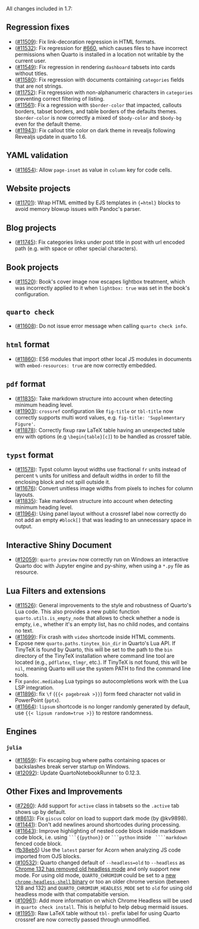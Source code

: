All changes included in 1.7:

## Regression fixes

- ([#11509](https://github.com/quarto-dev/quarto-cli/issues/11509)): Fix link-decoration regression in HTML formats.
- ([#11532](https://github.com/quarto-dev/quarto-cli/issues/11532)): Fix regression for [#660](https://github.com/quarto-dev/quarto-cli/issues/660), which causes files to have incorrect permissions when Quarto is installed in a location not writable by the current user.
- ([#11549](https://github.com/quarto-dev/quarto-cli/issues/11549)): Fix regression in rendering `dashboard` tabsets into cards without titles.
- ([#11580](https://github.com/quarto-dev/quarto-cli/issues/11580)): Fix regression with documents containing `categories` fields that are not strings.
- ([#11752](https://github.com/quarto-dev/quarto-cli/issues/11752)): Fix regression with non-alphanumeric characters in `categories` preventing correct filtering of listing.
- ([#11561](https://github.com/quarto-dev/quarto-cli/issues/11561)): Fix a regression with `$border-color` that impacted, callouts borders, tabset borders, and table borders of the defaults themes. `$border-color` is now correctly a mixed of `$body-color` and `$body-bg` even for the default theme.
- ([#11943](https://github.com/quarto-dev/quarto-cli/issues/11943)): Fix callout title color on dark theme in revealjs following Revealjs update in quarto 1.6.

## YAML validation

- ([#11654](https://github.com/quarto-dev/quarto-cli/issues/11654)): Allow `page-inset` as value in `column` key for code cells.

## Website projects

- ([#11701](https://github.com/quarto-dev/quarto-cli/issues/11701)): Wrap HTML emitted by EJS templates in `{=html}` blocks to avoid memory blowup issues with Pandoc's parser.

## Blog projects

- ([#11745](https://github.com/quarto-dev/quarto-cli/issues/11745)): Fix categories links under post title in post with url encoded path (e.g. with space or other special characters).

## Book projects

- ([#11520](https://github.com/quarto-dev/quarto-cli/issues/11520)): Book's cover image now escapes lightbox treatment, which was incorrectly applied to it when `lightbox: true` was set in the book's configuration.

## `quarto check`

- ([#11608](https://github.com/quarto-dev/quarto-cli/pull/11608)): Do not issue error message when calling `quarto check info`.

## `html` format

- ([#11860](https://github.com/quarto-dev/quarto-cli/issues/11860)): ES6 modules that import other local JS modules in documents with `embed-resources: true` are now correctly embedded.

## `pdf` format

- ([#11835](https://github.com/quarto-dev/quarto-cli/issues/11835)): Take markdown structure into account when detecting minimum heading level.
- ([#11903](https://github.com/quarto-dev/quarto-cli/issues/11903)): `crossref` configuration like `fig-title` or `tbl-title` now correctly supports multi word values, e.g. `fig-title: 'Supplementary Figure'`.
- ([#11878](https://github.com/quarto-dev/quarto-cli/issues/11878)): Correctly fixup raw LaTeX table having an unexpected table env with options (e.g `\begin{table}[c]`) to be handled as crossref table.

## `typst` format

- ([#11578](https://github.com/quarto-dev/quarto-cli/issues/11578)): Typst column layout widths use fractional `fr` units instead of percent `%` units for unitless and default widths in order to fill the enclosing block and not spill outside it.
- ([#11676](https://github.com/quarto-dev/quarto-cli/pull/11676)): Convert unitless image widths from pixels to inches for column layouts.
- ([#11835](https://github.com/quarto-dev/quarto-cli/issues/11835)): Take markdown structure into account when detecting minimum heading level.
- ([#11964](https://github.com/quarto-dev/quarto-cli/issues/11964)): Using panel layout without a crossref label now correctly do not add an empty `#block[]` that was leading to an unnecessary space in output.

## Interactive Shiny Document

- ([#12059](https://github.com/quarto-dev/quarto-cli/issues/12059)): `quarto preview` now correctly run on Windows an interactive Quarto doc with Jupyter engine and py-shiny, when using a `*.py` file as resource.

## Lua Filters and extensions

- ([#11526](https://github.com/quarto-dev/quarto-cli/pull/11526)):
  General improvements to the style and robustness of Quarto's Lua code.
  This also provides a new public function `quarto.utils.is_empty_node`
  that allows to check whether a node is empty, i.e., whether it's an
  empty list, has no child nodes, and contains no text.
- ([#11699](https://github.com/quarto-dev/quarto-cli/issues/11699)): Fix crash with `video` shortcode inside HTML comments.
- Expose new `quarto.paths.tinytex_bin_dir` in Quarto's Lua API. If TinyTeX is found by Quarto, this will be set to the path to the `bin` directory of the TinyTeX installation where command line tool are located (e.g., `pdflatex`, `tlmgr`, etc.). If TinyTeX is not found, this will be `nil`, meaning Quarto will use the system PATH to find the command line tools.
- Fix `pandoc.mediabag` Lua typings so autocompletions work with the Lua LSP integration.
- ([#11896](https://github.com/quarto-dev/quarto-cli/pull/11896)): fix `\f` (`{{< pagebreak >}}`) form feed character not valid in PowerPoint (`pptx`).
- ([#11664](https://github.com/quarto-dev/quarto-cli/issues/11664)): `lipsum` shortcode is no longer randomly generated by default, use `{{< lipsum random=true >}}` to restore randomness.

## Engines

### `julia`

- ([#11659](https://github.com/quarto-dev/quarto-cli/pull/11659)): Fix escaping bug where paths containing spaces or backslashes break server startup on Windows.
- ([#12092](https://github.com/quarto-dev/quarto-cli/pull/12092)): Update QuartoNotebookRunner to 0.12.3.

## Other Fixes and Improvements

- ([#7260](https://github.com/quarto-dev/quarto-cli/issues/7260)): Add support for `active` class in tabsets so the `.active` tab shows up by default.
- ([#8613](https://github.com/quarto-dev/quarto-cli/issues/8613)): Fix `giscus` color on load to support dark mode (by @kv9898).
- ([#11441](https://github.com/quarto-dev/quarto-cli/issues/11441)): Don't add newlines around shortcodes during processing.
- ([#11643](https://github.com/quarto-dev/quarto-cli/issues/11643)): Improve highlighting of nested code block inside markdown code block, i.e. using ` ```{{python}} ` or ` ```python ` inside ` ````markdown` fenced code block.
- ([fb38eb5](https://github.com/quarto-dev/quarto-cli/commit/fb38eb56c11e09f44cef58fd3b697ff24bb5a3f3)) Use the `latest` parser for Acorn when analyzing JS code imported from OJS blocks.
- ([#10532](https://github.com/quarto-dev/quarto-cli/issues/10532)): Quarto changed default of `--headless=old` to `--headless` as [Chrome 132 has removed old headless mode](https://developer.chrome.com/blog/removing-headless-old-from-chrome) and only support new mode. For using old mode, `QUARTO_CHROMIUM` could be set to a [new `chrome-headless-shell` binary](https://developer.chrome.com/blog/chrome-headless-shell) or too an older chrome version (between 128 and 132) and `QUARTO_CHROMIUM_HEADLESS_MODE` set to `old` for using old headless mode with that compatabitle version.
- ([#10961](https://github.com/quarto-dev/quarto-cli/issues/10961)): Add more information on which Chrome Headless will be used in `quarto check install`. This is helpful to help debug mermaid issues.
- ([#11951](https://github.com/quarto-dev/quarto-cli/issues/11951)): Raw LaTeX table without `tbl-` prefix label for using Quarto crossref are now correctly passed through unmodified.
